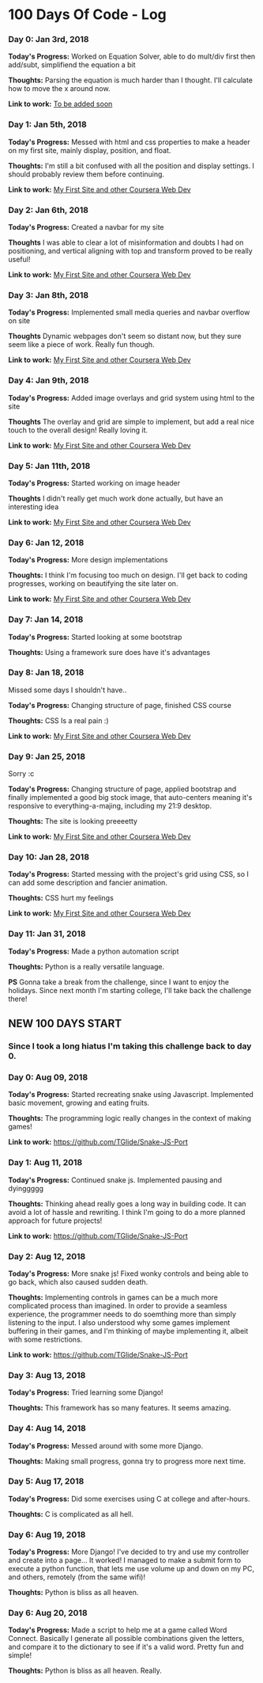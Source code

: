 # 100 Days Of Code - Log

### Day 0: Jan 3rd, 2018

**Today's Progress:** Worked on Equation Solver, able to do mult/div first then add/subt, simplifiend the equation a bit

**Thoughts:** Parsing the equation is much harder than I thought. I'll calculate how to move the x around now.

**Link to work:** [To be added soon](http://www.example.com)

### Day 1: Jan 5th, 2018

**Today's Progress:** Messed with html and css properties to make a header on my first site, mainly display, position, and float.

**Thoughts:** I'm still a bit confused with all the position and display settings. I should probably review them before continuing.

**Link to work:** [My First Site and other Coursera Web Dev](https://github.com/TGlide/Coursera-Web-Development-JHU)

### Day 2: Jan 6th, 2018

**Today's Progress:** Created a navbar for my site

**Thoughts** I was able to clear a lot of misinformation and doubts I had on positioning, and vertical aligning with top and transform proved to be really useful!

**Link to work:** [My First Site and other Coursera Web Dev](https://github.com/TGlide/Coursera-Web-Development-JHU)

### Day 3: Jan 8th, 2018

**Today's Progress:** Implemented small media queries and navbar overflow on site

**Thoughts** Dynamic webpages don't seem so distant now, but they sure seem like a piece of work. Really fun though.

**Link to work:** [My First Site and other Coursera Web Dev](https://github.com/TGlide/Coursera-Web-Development-JHU)

### Day 4: Jan 9th, 2018

**Today's Progress:** Added image overlays and grid system using html to the site

**Thoughts** The overlay and grid are simple to implement, but add a real nice touch to the overall design! Really loving it.

**Link to work:** [My First Site and other Coursera Web Dev](https://github.com/TGlide/Coursera-Web-Development-JHU)

### Day 5: Jan 11th, 2018

**Today's Progress:** Started working on image header

**Thoughts** I didn't really get much work done actually, but have an interesting idea

**Link to work:** [My First Site and other Coursera Web Dev](https://github.com/TGlide/Coursera-Web-Development-JHU)

### Day 6: Jan 12, 2018

**Today's Progress:** More design implementations

**Thoughts:** I think I'm focusing too much on design. I'll get back to coding progresses, working on beautifying the site later on.

**Link to work:** [My First Site and other Coursera Web Dev](https://github.com/TGlide/Coursera-Web-Development-JHU)

### Day 7: Jan 14, 2018

**Today's Progress:** Started looking at some bootstrap

**Thoughts:** Using a framework sure does have it's advantages

### Day 8: Jan 18, 2018

Missed some days I shouldn't have..

**Today's Progress:** Changing structure of page, finished CSS course

**Thoughts:** CSS Is a real pain :)

**Link to work:** [My First Site and other Coursera Web Dev](https://github.com/TGlide/Coursera-Web-Development-JHU)

### Day 9: Jan 25, 2018

Sorry :c

**Today's Progress:** Changing structure of page, applied bootstrap and finally implemented a good big stock image, that auto-centers meaning it's responsive to everything-a-majing, including my 21:9 desktop.

**Thoughts:** The site is looking preeeetty 

**Link to work:** [My First Site and other Coursera Web Dev](https://github.com/TGlide/Coursera-Web-Development-JHU)

### Day 10: Jan 28, 2018

**Today's Progress:** Started messing with the project's grid using CSS, so I can add some description and fancier animation.

**Thoughts:** CSS hurt my feelings

**Link to work:** [My First Site and other Coursera Web Dev](https://github.com/TGlide/Coursera-Web-Development-JHU)

### Day 11: Jan 31, 2018

**Today's Progress:** Made a python automation script

**Thoughts:** Python is a really versatile language.

**PS** Gonna take a break from the challenge, since I want to enjoy the holidays. Since next month I'm starting college, I'll take back the challenge there!



## NEW 100 DAYS START
### Since I took a long hiatus I'm taking this challenge back to day 0.

### Day 0: Aug 09, 2018

**Today's Progress:** Started recreating snake using Javascript. Implemented basic movement, growing and eating fruits.

**Thoughts:** The programming logic really changes in the context of making games!

**Link to work:** https://github.com/TGlide/Snake-JS-Port

### Day 1: Aug 11, 2018

**Today's Progress:** Continued snake js. Implemented pausing and dyinggggg

**Thoughts:** Thinking ahead really goes a long way in building code. It can avoid a lot of hassle and rewriting. I think I'm going to do a more planned approach for future projects!

**Link to work:** https://github.com/TGlide/Snake-JS-Port


### Day 2: Aug 12, 2018

**Today's Progress:** More snake js! Fixed wonky controls and being able to go back, which also caused sudden death.

**Thoughts:** Implementing controls in games can be a much more complicated process than imagined. In order to provide a seamless experience, the programmer needs to do soemthing more than simply listening to the input. I also understood why some games implement buffering in their games, and I'm thinking of maybe implementing it, albeit with some restrictions.

**Link to work:** https://github.com/TGlide/Snake-JS-Port

### Day 3: Aug 13, 2018

**Today's Progress:** Tried learning some Django!

**Thoughts:** This framework has so many features. It seems amazing.

### Day 4: Aug 14, 2018

**Today's Progress:** Messed around with some more Django.

**Thoughts:** Making small progress, gonna try to progress more next time.


### Day 5: Aug 17, 2018

**Today's Progress:** Did some exercises using C at college and after-hours.

**Thoughts:** C is complicated as all hell.

### Day 6: Aug 19, 2018

**Today's Progress:** More Django! I've decided to try and use my controller and create into a page... It worked! I managed to make a submit form to execute a python function, that lets me use volume up and down on my PC, and others, remotely (from the same wifi)!

**Thoughts:** Python is bliss as all heaven.

### Day 6: Aug 20, 2018

**Today's Progress:** Made a script to help me at a game called Word Connect. Basically I generate all possible combinations given the letters, and compare it to the dictionary to see if it's a valid word. Pretty fun and simple!

**Thoughts:** Python is bliss as all heaven. Really.
